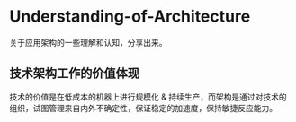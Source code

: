 # Understanding-of-Architecture
关于应用架构的一些理解和认知，分享出来。

## 技术架构工作的价值体现
技术的价值是在低成本的机器上进行规模化 & 持续生产，而架构是通过对技术的组织，试图管理来自内外不确定性，保证稳定的加速度，保持敏捷反应能力。
